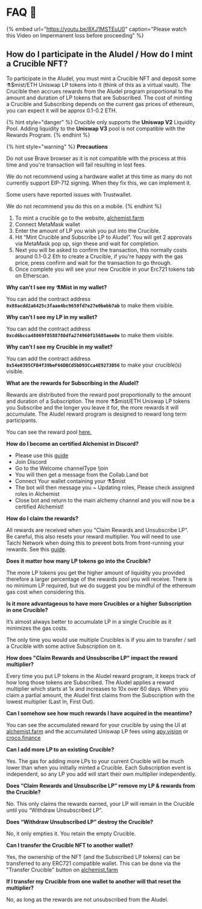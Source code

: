 # FAQ 📖

{% embed url="https://youtu.be/8XJ1MSTEuU0" caption="Please watch this Video on Impermanent loss before proceeding" %}

## **How do I participate in the Aludel / How do I mint a Crucible NFT?**

To participate in the Aludel, you must mint a Crucible NFT and deposit some ⚗️$mist/ETH Uniswap LP tokens into it \(think of this as a virtual vault\). The Crucible then accrues rewards from the Aludel program proportional to the amount and duration of LP tokens that are Subscribed. The cost of minting a Crucible and Subscribing depends on the current gas prices of ethereum, you can expect it will be approx 0.1-0.2 ETH.

{% hint style="danger" %}
Crucible only supports the **Uniswap V2** Liquidity Pool. Adding liquidity to the **Uniswap V3** pool is not compatible with the Rewards Program.
{% endhint %}

{% hint style="warning" %}
**Precautions**

Do not use Brave browser as it is not compatible with the process at this time and you're transaction will fail resulting in lost fees.

We do not recommend using a hardware wallet at this time as many do not currently support EIP-712 signing. When they fix this, we can implement it.

Some users have reported issues with Trustwallet.

We do not recommend you do this on a mobile.
{% endhint %}

1. To mint a crucible go to the website, [alchemist.farm](https://alchemist.farm/)
2. Connect MetaMask wallet
3. Enter the amount of LP you wish you put into the Crucible. 
4. Hit “Mint Crucible and Subscribe LP to Aludel”. You will get 2 approvals via MetaMask pop up, sign these and wait for completion.
5. Next you will  be asked to confirm the transaction, this normally costs around 0.1-0.2 Eth to create a Crucible, if you're happy with the gas price, press confirm and wait for the transaction to go through.
6. Once complete you will see your new Crucible in your Erc721 tokens tab on Etherscan.

**Why can’t I see my ⚗️Mist in my wallet?**

You can add the contract address **`0x88acdd2a6425c3faae4bc9650fd7e27e0bebb7ab`** to make them visible.

**Why can’t I see my LP in my wallet?**

You can add the contract address **`0xcd6bcca48069f8588780dfa274960f15685aee0e`** to make them visible.

**Why can’t I see my Crucible in my wallet?**

You can add the contract address **`0x54e0395CFB4f39beF66DBCd5bD93Cca4E9273D56`** to make your crucible\(s\) visible.

**What are the rewards for Subscribing in the Aludel?**

Rewards are distributed from the reward pool proportionally to the amount and duration of a Subscription. The more ⚗️$mist/ETH Uniswap LP tokens you Subscribe and the longer you leave it for, the more rewards it will accumulate. The Aludel reward program is designed to reward long term participants.

You can see the reward pool [here.](https://etherscan.io/address/0x04108d6e9a51bec5170f8fd953a156cf754ba541)

**How do I become an certified Alchemist in Discord?**

* Please use this [guide](how-to-become-a-certified-alchemist-on-discord.md)
* Join Discord
* Go to the Welcome channelType !join
* You will then get a message from the Collab.Land bot
* Connect Your wallet containing your ⚗️$mist
* The bot will then message you  ~ Updating roles, Please check assigned roles in Alchemist
* Close bot and return to the main alchemy channel and you will now be a certified Alchemist!

**How do I claim the rewards?**

All rewards are received when you "Claim Rewards and Unsubscribe LP". Be careful, this also resets your reward multiplier. You will need to use Taichi Network when doing this to prevent bots from front-running your rewards. See this [guide](how-to-claim-rewards-and-unsubscribe-your-lp-from-the-aludel-using-the-taichi-network.md).

**Does it matter how many LP tokens go into the Crucible?**

The more LP tokens you get the higher amount of liquidity you provided therefore a larger percentage of the rewards pool you will receive. There is no minimum LP required, but we do suggest you be mindful of the ethereum gas cost when considering this.

**Is it more advantageous to have more Crucibles or a higher Subscription in one Crucible?**

It’s almost always better to accumulate LP in a single Crucible as it minimizes the gas costs.

The only time you would use multiple Crucibles is if you aim to transfer / sell a Crucible with some active Subscription on it.

**How does "Claim Rewards and Unsubscribe LP" impact the reward multiplier?**

Every time you put LP tokens in the Aludel reward program, it keeps track of how long those tokens are Subscribed. The Aludel applies a reward multiplier which starts at 1x and increases to 10x over 60 days. When you claim a partial amount, the Aludel first claims from the Subscription with the lowest multiplier \(Last In, First Out\).

**Can I somehow see how much rewards I have acquired in the meantime?**

You can see the accumulated reward for your crucible by using the UI at [alchemist.farm](https://alchemist.farm) and the accumulated Uniswap LP fees using [apy.vision](https://apy.vision/) or [croco.finance](https://croco.finance/)

**Can I add more LP to an existing Crucible?**

Yes. The gas for adding more LPs to your current Crucible will be much lower than when you initially minted a Crucible. Each Subscription event is independent, so any LP you add will start their own multiplier independently.

**Does “Claim Rewards and Unsubscribe LP” remove my LP & rewards from the Crucible?**

No. This only claims the rewards earned, your LP will remain in the Crucible until you “Withdraw Unsubscribed LP”.

**Does “Withdraw Unsubscribed LP” destroy the Crucible?**

No, it only empties it. You retain the empty Crucible.

**Can I transfer the Crucible NFT to another wallet?**

Yes, the ownership of the NFT \(and the Subscribed LP tokens\) can be transferred to any ERC721 compatible wallet. This can be done via the "Transfer Crucible" button on [alchemist.farm](https://alchemist.farm/)

**If I transfer my Crucible from one wallet to another will that reset the multiplier?**

No, as long as the rewards are not unsubscribed from the Aludel.

